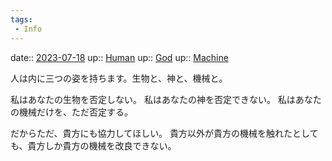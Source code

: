 ```yaml
---
tags:
 - Info
---
```


date:: [2023-07-18](/Daily_Note/2023-07-18.md)
up:: [Human](../Bar/Novel/Topics/Human.md)
up:: [God](Bar/Novel/Topics/God.md)
up:: [Machine](../Bar/Novel/Topics/Machine.md)

人は内に三つの姿を持ちます。生物と、神と、機械と。

私はあなたの生物を否定しない。
私はあなたの神を否定できない。
私はあなたの機械だけを、ただ否定する。

だからただ、貴方にも協力してほしい。
貴方以外が貴方の機械を触れたとしても、貴方しか貴方の機械を改良できない。